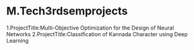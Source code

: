 # M.Tech3rdsemprojects
1.ProjectTitle:Multi-Objective Optimization for the Design of Neural Networks
2.ProjectTitle:Classification of Kannada Character using Deep Learning

